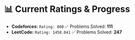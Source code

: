 






































# 📊 Current Ratings & Progress

- **Codeforces:** `Rating: 800`  ✅ Problems Solved: **111**
- **LeetCode:** `Rating: 1458.041`  ✅ Problems Solved: **247**


